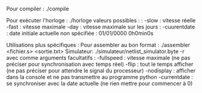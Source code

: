 Pour compiler : ./compile


Pour exécuter l'horloge : ./horloge <vitesse> <date intiale>
    valeurs possibles : 
        <vitesse>: -slow : vitesse réelle
                   -fast : vitesse maximale
                   -day : vitesse maximale sur les jours
        <date initiale>: -cuurentdate : date initiale actuelle
                        non spécifiée : 01/01/0000 0h0min0s




Utilisations plus spécifiques :
    Pour assembler au bon format : ./assembler <fichier.s> <sortie.txt>
    Simulateur: ./simulateur/netlist_simulator.byte -r <programme cible.txt> <chemin vers la netlist du processeur>  
            avec comme arguments facultatifs : -fullspeed : vitesse maximale (ne pas préciser pour synchronisation avec temps réel)
                                               -flip : tout le temps afficher (ne pas préciser pour attendre le signal du processeur)
                                               -nodisplay : afficher dans la console et ne pas transmettre au programme python
                                               -currentdate : se synchroniser avec la date actuelle (ne rien mettre pour commencer à 0)